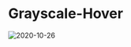 # Grayscale-Hover

![2020-10-26](https://user-images.githubusercontent.com/62276215/97150996-ec2e7b80-1794-11eb-8025-84c80d882921.png)

